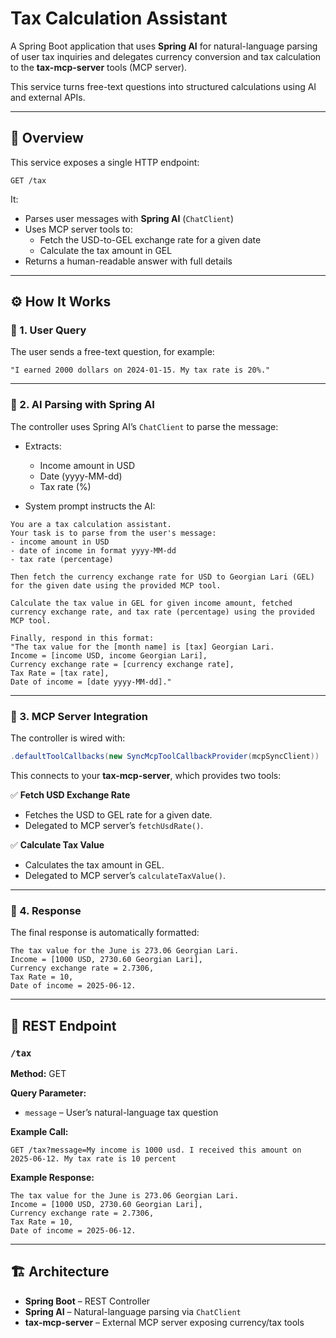 
# Tax Calculation Assistant

A Spring Boot application that uses **Spring AI** for natural-language parsing of user tax inquiries and delegates currency conversion and tax calculation to the **tax-mcp-server** tools (MCP server).

This service turns free-text questions into structured calculations using AI and external APIs.

---

## 📜 Overview

This service exposes a single HTTP endpoint:

```
GET /tax
```

It:
- Parses user messages with **Spring AI** (`ChatClient`)
- Uses MCP server tools to:
  - Fetch the USD-to-GEL exchange rate for a given date
  - Calculate the tax amount in GEL
- Returns a human-readable answer with full details

---

## ⚙️ How It Works

### 🧩 1. User Query

The user sends a free-text question, for example:

```
"I earned 2000 dollars on 2024-01-15. My tax rate is 20%."
```

---

### 🧩 2. AI Parsing with Spring AI

The controller uses Spring AI’s `ChatClient` to parse the message:

- Extracts:
  - Income amount in USD
  - Date (yyyy-MM-dd)
  - Tax rate (%)

- System prompt instructs the AI:

```
You are a tax calculation assistant.
Your task is to parse from the user's message:
- income amount in USD
- date of income in format yyyy-MM-dd
- tax rate (percentage)

Then fetch the currency exchange rate for USD to Georgian Lari (GEL) for the given date using the provided MCP tool.

Calculate the tax value in GEL for given income amount, fetched currency exchange rate, and tax rate (percentage) using the provided MCP tool.

Finally, respond in this format:
"The tax value for the [month name] is [tax] Georgian Lari.
Income = [income USD, income Georgian Lari],
Currency exchange rate = [currency exchange rate],
Tax Rate = [tax rate],
Date of income = [date yyyy-MM-dd]."
```

---

### 🧩 3. MCP Server Integration

The controller is wired with:

```java
.defaultToolCallbacks(new SyncMcpToolCallbackProvider(mcpSyncClient))
```

This connects to your **tax-mcp-server**, which provides two tools:

✅ **Fetch USD Exchange Rate**  
- Fetches the USD to GEL rate for a given date.  
- Delegated to MCP server’s `fetchUsdRate()`.

✅ **Calculate Tax Value**  
- Calculates the tax amount in GEL.  
- Delegated to MCP server’s `calculateTaxValue()`.

---

### 🧩 4. Response

The final response is automatically formatted:

```
The tax value for the June is 273.06 Georgian Lari. 
Income = [1000 USD, 2730.60 Georgian Lari], 
Currency exchange rate = 2.7306, 
Tax Rate = 10,
Date of income = 2025-06-12.
```

---

## 📡 REST Endpoint

### `/tax`

**Method:** GET

**Query Parameter:**
- `message` – User’s natural-language tax question

**Example Call:**
```
GET /tax?message=My income is 1000 usd. I received this amount on 2025-06-12. My tax rate is 10 percent
```

**Example Response:**
```
The tax value for the June is 273.06 Georgian Lari. 
Income = [1000 USD, 2730.60 Georgian Lari], 
Currency exchange rate = 2.7306, 
Tax Rate = 10,
Date of income = 2025-06-12.
```

---

## 🏗️ Architecture

- **Spring Boot** – REST Controller
- **Spring AI** – Natural-language parsing via `ChatClient`
- **tax-mcp-server** – External MCP server exposing currency/tax tools

